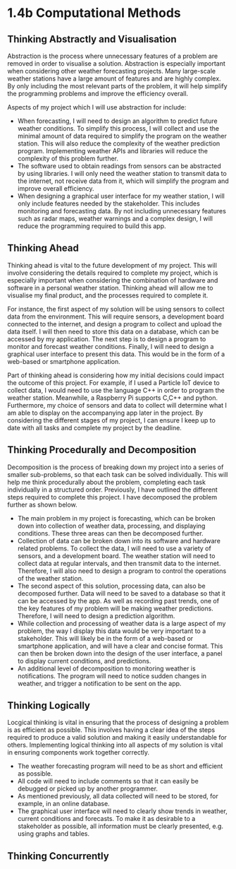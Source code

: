 # 1.4b Computational Methods

## Thinking Abstractly and Visualisation

Abstraction is the process where unnecessary features of a problem are removed in order to visualise a solution. Abstraction is especially important when considering other weather forecasting projects. Many large-scale weather stations have a large amount of features and are highly complex. By only including the most relevant parts of the problem, it will help simplify the programming problems and improve the efficiency overall.

Aspects of my project which I will use abstraction for include:

* When forecasting, I will need to design an algorithm to predict future weather conditions. To simplify this process, I will collect and use the minimal amount of data required to simplify the program on the weather station. This will also reduce the complexity of the weather prediction program. Implementing weather APIs and libraries will reduce the complexity of this problem further.
* The software used to obtain readings from sensors can be abstracted by using libraries. I will only need the weather station to transmit data to the internet, not receive data from it, which will simplify the program and improve overall efficiency.
* When designing a graphical user interface for my weather station, I will only include features needed by the stakeholder. This includes monitoring and forecasting data. By not including unnecessary features such as radar maps, weather warnings and a complex design, I will reduce the programming required to build this app.

## Thinking Ahead

Thinking ahead is vital to the future development of my project. This will involve considering the details required to complete my project, which is especially important when considering the combination of hardware and software in a personal weather station. Thinking ahead will allow me to visualise my final product, and the processes required to complete it.

For instance, the first aspect of my solution will be using sensors to collect data from the environment. This will require sensors, a development board connected to the internet, and design a program to collect and upload the data itself. I will then need to store this data on a database, which can be accessed by my application. The next step is to design a program to monitor and forecast weather conditions. Finally, I will need to design a graphical user interface to present this data. This would be in the form of a web-based or smartphone application.

Part of thinking ahead is considering how my initial decisions could impact the outcome of this project. For example, if I used a Particle IoT device to collect data, I would need to use the language C++ in order to program the weather station. Meanwhile, a Raspberry Pi supports C,C++ and python. Furthermore, my choice of sensors and data to collect will determine what I am able to display on the accompanying app later in the project. By considering the different stages of my project, I can ensure I keep up to date with all tasks and complete my project by the deadline.

## Thinking Procedurally and Decomposition

Decomposition is the process of breaking down my project into a series of smaller sub-problems, so that each task can be solved individually. This will help me think procedurally about the problem, completing each task individually in a structured order. Previously, I have outlined the different steps required to complete this project. I have decomposed the problem further as shown below.

* The main problem in my project is forecasting, which can be broken down into collection of weather data, processing, and displaying conditions. These three areas can then be decomposed further.
* Collection of data can be broken down into its software and hardware related problems. To collect the data, I will need to use a variety of sensors, and a development board. The weather station will need to collect data at regular intervals, and then transmit data to the internet. Therefore, I will also need to design a program to control the operations of the weather station.
* The second aspect of this solution, processing data, can also be decomposed further. Data will need to be saved to a database so that it can be accessed by the app. As well as recording past trends, one of the key features of my problem will be making weather predictions. Therefore, I will need to design a prediction algorithm.
* While collection and processing of weather data is a large aspect of my problem, the way I display this data would be very important to a stakeholder. This will likely be in the form of a web-based or smartphone application, and will have a clear and concise format. This can then be broken down into the design of the user interface, a panel to display current conditions, and predictions.
* An additional level of decomposition to monitoring weather is notifications. The program will need to notice sudden changes in weather, and trigger a notification to be sent on the app.

## Thinking Logically

Locgical thinking is vital in ensuring that the process of designing a problem is as efficient as possible. This involves having a clear idea of the steps required to produce a valid solution and making it easily understandable for others. Implementing logical thinking into all aspects of my solution is vital in ensuring components work together correctly.

* The weather forecasting program will need to be as short and efficient as possible.
* All code will need to include comments so that it can easily be debugged or picked up by another programmer.
* As mentioned previously, all data collected will need to be stored, for example, in an online database.
* The graphical user interface will need to clearly show trends in weather, current conditions and forecasts. To make it as desirable to a stakeholder as possible, all information must be clearly presented, e.g. using graphs and tables.

## Thinking Concurrently
